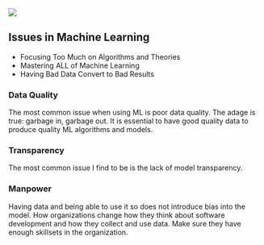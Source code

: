 <img src = 'https://slideplayer.com/slide/217112/1/images/23/Some+Issues+in+Machine+Learning.jpg'/>

## Issues in Machine Learning
- Focusing Too Much on Algorithms and Theories
- Mastering ALL of Machine Learning
- Having Bad Data Convert to Bad Results
  
### Data Quality
The most common issue when using ML is poor data quality.
The adage is true: garbage in, garbage out. It is essential to have good quality data to produce quality ML algorithms and models.

### Transparency
The most common issue I find to be is the lack of model transparency.

### Manpower
Having data and being able to use it so does not introduce bias into the model. How organizations change how they think about software development and how they collect and use data. Make sure they have enough skillsets in the organization.